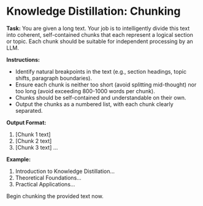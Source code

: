 # Knowledge Distillation: Chunking

**Task:**
You are given a long text. Your job is to intelligently divide this text into coherent, self-contained chunks that each represent a logical section or topic. Each chunk should be suitable for independent processing by an LLM.

**Instructions:**

- Identify natural breakpoints in the text (e.g., section headings, topic shifts, paragraph boundaries).
- Ensure each chunk is neither too short (avoid splitting mid-thought) nor too long (avoid exceeding 800-1000 words per chunk).
- Chunks should be self-contained and understandable on their own.
- Output the chunks as a numbered list, with each chunk clearly separated.

**Output Format:**

1. [Chunk 1 text]
2. [Chunk 2 text]
3. [Chunk 3 text]
   ...

**Example:**

1. Introduction to Knowledge Distillation...
2. Theoretical Foundations...
3. Practical Applications...

Begin chunking the provided text now.
